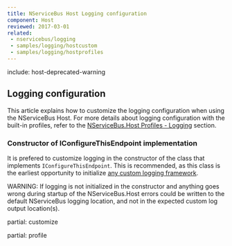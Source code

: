 ```yaml
---
title: NServiceBus Host Logging configuration
component: Host
reviewed: 2017-03-01
related:
 - nservicebus/logging
 - samples/logging/hostcustom
 - samples/logging/hostprofiles
---
```


include: host-deprecated-warning

## Logging configuration

This article explains how to customize the logging configuration when using the NServiceBus Host. For more details about logging configuration with the built-in profiles, refer to the [NServiceBus.Host Profiles - Logging](profiles.md#logging) section.

### Constructor of IConfigureThisEndpoint implementation

It is prefered to customize logging in the constructor of the class that implements `IConfigureThisEndpoint`. This is recommended, as this class is the earliest opportunity to initialize [any custom logging framework](/nservicebus/logging/#custom-logging).

WARNING: If logging is not initialized in the constructor and anything goes wrong during startup of the NServiceBus.Host errors could be written to the default NServiceBus logging location, and not in the expected custom log output location(s).

partial: customize

partial: profile
